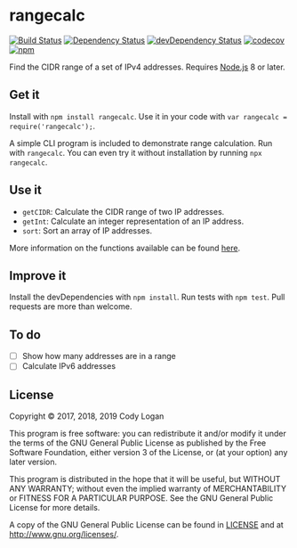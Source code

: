 # rangecalc

[![Build Status](https://travis-ci.org/clpo13/rangecalc-js.svg?branch=master)](https://travis-ci.org/clpo13/rangecalc-js)
[![Dependency Status](https://david-dm.org/clpo13/rangecalc-js.svg)](https://david-dm.org/clpo13/rangecalc-js)
[![devDependency Status](https://david-dm.org/clpo13/rangecalc-js/dev-status.svg)](https://david-dm.org/clpo13/rangecalc-js#info=devDependencies)
[![codecov](https://codecov.io/gh/clpo13/rangecalc-js/branch/master/graph/badge.svg)](https://codecov.io/gh/clpo13/rangecalc-js)
[![npm](https://img.shields.io/npm/v/rangecalc.svg)](https://www.npmjs.com/package/rangecalc)

Find the CIDR range of a set of IPv4 addresses. Requires [Node.js](https://nodejs.org) 8 or later.

## Get it

Install with `npm install rangecalc`. Use it in your code with `var rangecalc = require('rangecalc');`.

A simple CLI program is included to demonstrate range calculation. Run with `rangecalc`. You can even
try it without installation by running `npx rangecalc`.

## Use it

- `getCIDR`: Calculate the CIDR range of two IP addresses.
- `getInt`: Calculate an integer representation of an IP address.
- `sort`: Sort an array of IP addresses.

More information on the functions available can be found [here](https://clpo13.github.io/rangecalc-js).

## Improve it

Install the devDependencies with `npm install`. Run tests with `npm test`. Pull requests are more than welcome.

## To do

- [ ] Show how many addresses are in a range
- [ ] Calculate IPv6 addresses

## License

Copyright &copy; 2017, 2018, 2019 Cody Logan

This program is free software: you can redistribute it and/or modify it under the terms of the GNU General Public License as published by the Free Software Foundation, either version 3 of the License, or (at your option) any later version.

This program is distributed in the hope that it will be useful, but WITHOUT ANY WARRANTY; without even the implied warranty of MERCHANTABILITY or FITNESS FOR A PARTICULAR PURPOSE. See the GNU General Public License for more details.

A copy of the GNU General Public License can be found in [LICENSE](LICENSE) and at <http://www.gnu.org/licenses/>.
